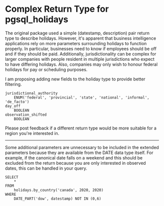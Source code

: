 # Complex Return Type for pgsql_holidays

The original package used a simple (datestamp, description) pair return type to describe holidays. However, it's apparent that business intelligence applications rely on more parameters surrounding holidays to function properly. In particular, businesses need to know if employees should be off and if they should be paid. Additionally, jurisdictionality can be complex for larger companies with people resident in multiple jurisdictions who expect to have differing holidays. Also, companies may only wish to honour federal holidays for pay or scheduling purposes.

I am proposing adding new fields to the holiday type to provide better filtering.

	jurisdictional_authority
		ENUM('federal', 'provincial', 'state', 'national', 'informal', 'de_facto')
	day_off
		BOOLEAN
	observation_shifted
		BOOLEAN

Please post feedback if a different return type would be more suitable for a region you're interested in.

---

Some additional parameters are unnecessary to be included in the extended parameters because they are available from the DATE data type itself. For example, if the canonical date falls on a weekend and this should be excluded from the return because you are only interested in observed dates, this can be handled in your query.

	SELECT
		*
	FROM
		holidays.by_country('canada', 2020, 2020)
	WHERE
		DATE_PART('dow', datestamp) NOT IN (0,6)